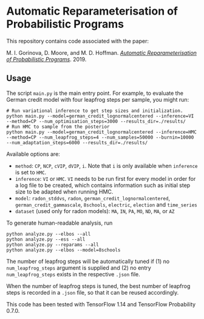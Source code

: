 # Automatic Reparameterisation of Probabilistic Programs

This repository contains code associated with the paper:

M. I. Gorinova, D. Moore, and M. D. Hoffman. [*Automatic Reparameterisation of Probabilistic Programs*](https://arxiv.org/abs/1906.03028). 2019.


## Usage

The script `main.py` is the main entry point. For example, to evaluate the German credit model with four leapfrog steps per sample, you might run:

```shell
# Run variational inference to get step sizes and initialization.
python main.py --model=german_credit_lognormalcentered --inference=VI --method=CP --num_optimisation_steps=3000 --results_dir=./results/
# Run HMC to sample from the posterior
python main.py --model=german_credit_lognormalcentered --inference=HMC --method=CP --num_leapfrog_steps=4 --num_samples=50000 --burnin=10000 --num_adaptation_steps=6000 --results_dir=./results/
```

Available options are:

- `method`: `CP`, `NCP`, `cVIP`, `dVIP`, `i`. Note that `i` is only available when `inference` is set to `HMC`. 
- `inference`: `VI` or `HMC`. `VI` needs to be run first for every model in order for a log file to be created, which contains information such as initial step size to be adapted when running HMC.
- `model`: `radon_stddvs`, `radon`, `german_credit_lognormalcentered`,
  `german_credit_gammascale`, `8schools`, `electric`, `election` and `time_series`
- `dataset` (used only for radon models): `MA`, `IN`, `PA`, `MO`, `ND`, `MA`, or `AZ`

 To generate human-readable analysis, run

```shell
python analyze.py --elbos --all
python analyze.py --ess --all
python analyze.py --reparams --all
python analyze.py --elbos --model=8schools
```

The number of leapfrog steps will be automatically tuned if (1) no `num_leapfrog_steps` argument is supplied and (2) no entry `num_leapfrog_steps` exists in the respective `.json` file. 

When the number of leapfrog steps is tuned, the best number of leapfrog steps is recorded in a `.json` file, so that it can be reused accordingly.

This code has been tested with TensorFlow 1.14 and TensorFlow Probability 0.7.0.
